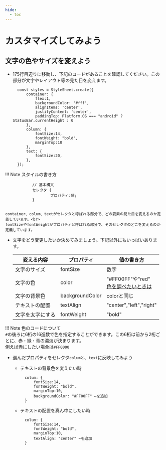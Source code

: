 ```yaml
---
hide:
  - toc
---
```

# <i class="fa fa-arrow-circle-right" aria-hidden="true"></i> カスタマイズしてみよう

## 文字の色やサイズを変えよう

- 175行目辺りに移動し、下記のコードがあることを確認してください。この部分が文字やレイアウト等の見た目を変えます。

        const styles = StyleSheet.create({
            container: {
                flex:1,
                backgroundColor: '#fff',
                alignItems: 'center',
                justifyContent: 'center',
                paddingTop: Platform.OS === "android" ? StatusBar.currentHeight : 0
            },
            column: {
                fontSize:14,
                fontWeight: "bold",
                marginTop:10
            },
            text: {
                fontSize:20,
            },
        });

!!! Note
    スタイルの書き方

                // 基本構文
                セレクタ {
                        プロパティ:値;
                }


    container、colum、textがセレクタと呼ばれる部分で、どの要素の見た目を変えるのか定義しています。<br>
    fontSizeやfontWeightがプロパティと呼ばれる部分で、そのセレクタのどこを変えるのか定義しています。

- 文字をどう変更したいか決めてみましょう。下記以外にもいっぱいあります。

    | 変える内容 | プロパティ | 値の書き方 |
    | --- | --- | --- |
    | 文字のサイズ | fontSize | 数字 |
    | 文字の色 | color |"#FF00FF"や"red" <br>[色を調べたいときは](https://developer.mozilla.org/ja/docs/Web/CSS/color_value) |
    | 文字の背景色 | backgroundColor| colorと同じ |
    | テキストの配置 | textAlign | "center","left","right" |
    | 文字を太字にする | fontWeight | "bold" |

!!! Note
	色のコードについて<br>
	`#`の後ろに6桁の16進数で色を指定することができます。この6桁は前から2桁ごとに、赤・緑・青の濃淡が決まります。<br>
	例えば赤にしたい場合は`#FF0000`

- 選んだプロパティをセレクタ`columと`、`text`に反映してみよう
    - テキストの背景色を変えたい時

			colum: {
				fontSize:14,
				fontWeight: "bold",
				marginTop:10,
				backgroundColor: "#FF00FF" ←を追加
			}

	- テキストの配置を真ん中にしたい時

			colum: {
				fontSize:14,
				fontWeight: "bold",
				marginTop:10,
				textAlign: "center" ←を追加
			}